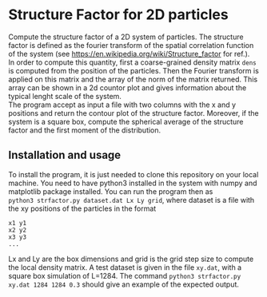 # Structure Factor for 2D particles 

Compute the structure factor of a 2D system of particles. The structure factor is defined as the fourier transform of the spatial correlation function of the system (see https://en.wikipedia.org/wiki/Structure_factor for ref.).  
In order to compute this quantity, first a coarse-grained density matrix `dens` is computed from the position of the particles. Then the Fourier transform is applied on this matrix and the array of the norm of the matrix returned. This array can be shown in a 2d countor plot and gives information about the typical lenght scale of the system.   
The program accept as input a file with two columns with the x and y positions and return the contour plot of the structure factor. Moreover, if the system is a square box, compute the spherical average of the structure factor and the first moment of the distribution.

## Installation and usage

To install the program, it is just needed to clone this repository on your local machine. You need to have python3 installed in the system with numpy and matplotlib package installed. You can run the program then as   
`python3 strfactor.py dataset.dat Lx Ly grid`, where dataset is a file with the xy positions of the particles in the format   
```
x1 y1  
x2 y2
x3 y3
... 
```
Lx and Ly are the box dimensions and grid is the grid step size to compute the local density matrix. 
A test dataset is given in the file `xy.dat`, with a square box simulation of L=1284. The command `python3 strfactor.py xy.dat 1284 1284 0.3` should give an example of the expected output.   

